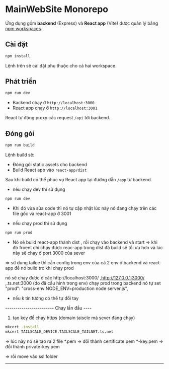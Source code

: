 # MainWebSite Monorepo

Ứng dụng gồm **backend** (Express) và **React app** (Vite) được quản lý bằng [npm workspaces](https://docs.npmjs.com/cli/v8/using-npm/workspaces).

## Cài đặt

```bash
npm install
```

Lệnh trên sẽ cài đặt phụ thuộc cho cả hai workspace.

## Phát triển

```bash
npm run dev
```

- Backend chạy ở `http://localhost:3000`
- React app chạy ở `http://localhost:3001`

React tự động proxy các request `/api` tới backend.

## Đóng gói

```bash
npm run build
```

Lệnh build sẽ:
- Đóng gói static assets cho backend
- Build React app vào `react-app/dist`

Sau khi build có thể phục vụ React app tại đường dẫn `/app` từ backend.




<!-- note -->

- nếu chạy dev thì sử dụng

```bash
npm run dev
```
- Khi đó vừa sửa code thì nó tự cập nhật 
lúc này nó đang chạy trên các file gốc và react-app ở 3001 

- nếu chạy prod thì sử dụng
```bash
npm run prod
```

- Nó sẽ build react-app thành dist , rồi chạy vào backend và start 
=> khi đó froent chỉ chạy được reac-app trong dist đã build sẽ tối ưu hơn và lúc này sẽ chạy ở port 3000 của sever

=> sử dụng tailce thì cần config trong env của cả 2 env ở backend và react-app để nó build trc khi chạy prod

nó sẽ chạy được ở các http://localhost:3000/ ,http://127.0.0.1:3000/ ,.ts.net:3000 (do đã cấu hình trong env) 
chạy prod trong backend nó tự set "prod": "cross-env NODE_ENV=production node server.js",

- nếu k tin tưởng có thể tự đổi tay



------------------------ Chạy lần đầu ---- 

1. tạo key để chạy https
(domain taiscle mà sever đang chạy)
```bash
mkcert -install
mkcert TAILSCALE_DEVICE.TAILSCALE_TAILNET.ts.net 
```
=> lúc này nó sẽ tạo ra 2 file 
*.pem  => đổi thành  certificate.pem
*-key.pem => đổi thành private-key.pem

=> rồi move vào ssl folder

----------



